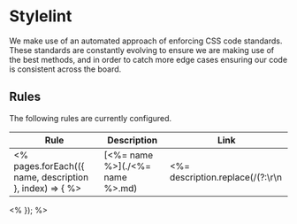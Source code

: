 # Stylelint

We make use of an automated approach of enforcing CSS code standards. These standards are constantly evolving to ensure we are making use of the best methods, and in order to catch more edge cases ensuring our code is consistent across the board.

## Rules

The following rules are currently configured.

| Rule | Description | Link |
|---|---|---|
<% pages.forEach(({ name, description }, index) => { %>| [<%= name %>](./<%= name %>.md) | <%= description.replace(/(?:\r\n|\r|\n)/g, ' ') %> | [Link](https://stylelint.io/user-guide/rules/<%= name %>) |
<% }); %>
